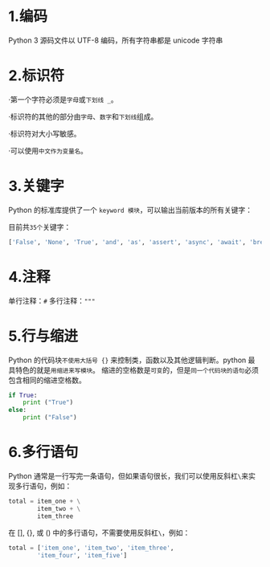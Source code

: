 # 1.编码
Python 3 源码文件以 UTF-8 编码，所有字符串都是 unicode 字符串

# 2.标识符
·第一个字符必须是`字母`或`下划线 _`。

·标识符的其他的部分由`字母`、`数字`和`下划线`组成。

·标识符对大小写敏感。

·可以使用`中文作为变量名`。

# 3.关键字
Python 的标准库提供了一个 `keyword 模块`，可以输出当前版本的所有关键字：

目前共`35个`关键字：
```python
['False', 'None', 'True', 'and', 'as', 'assert', 'async', 'await', 'break', 'class', 'continue', 'def', 'del', 'elif', 'else', 'except', 'finally', 'for', 'from', 'global', 'if', 'import', 'in', 'is', 'lambda', 'nonlocal', 'not', 'or', 'pass', 'raise', 'return', 'try', 'while', 'with', 'yield']
```

# 4.注释
单行注释：`#`
多行注释：`"""`


# 5.行与缩进
Python 的代码块`不使用大括号 {}` 来控制类，函数以及其他逻辑判断。python 最具特色的就是`用缩进来写模块`。
缩进的空格数是`可变`的，但是`同一个代码块的语句`必须包含相同的缩进空格数。
```python
if True:
    print ("True")
else:
    print ("False")
```

# 6.多行语句
Python 通常是一行写完一条语句，但如果语句很长，我们可以使用反斜杠`\`来实现多行语句，例如：
```python
total = item_one + \
        item_two + \
        item_three
```
在 [], {}, 或 () 中的多行语句，不需要使用反斜杠`\`，例如：
```python
total = ['item_one', 'item_two', 'item_three',
        'item_four', 'item_five']
```